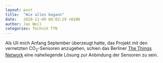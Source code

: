 ```yaml
---
layout: post
title:  "Wie alles begann"
date:   2020-11-09 08:02:29 +0100
author: Jan Weil
categories: Technik TTN
---
```

Als Uli mich Anfang September überzeugt hatte, das Projekt mit den vernetzten
CO<sub>2</sub>-Sensoren anzugehen, schien das Berliner [The Things
Network](https://thethingsnetwork.org) eine naheliegende Lösung zur Anbindung
der Sensoren zu sein.

